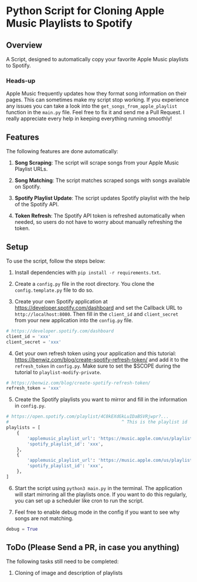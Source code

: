 # Python Script for Cloning Apple Music Playlists to Spotify

## Overview

A Script, designed to automatically copy your favorite Apple Music playlists to Spotify. 

### Heads-up

Apple Music frequently updates how they format song information on their pages. This can sometimes make my script stop working. If you experience any issues you can take a look into the `get_songs_from_apple_playlist` function in the `main.py` file. Feel free to fix it and send me a Pull Request. I really appreciate every help in keeping everything running smoothly!

## Features

The following features are done automatically:

1. **Song Scraping**: The script will scrape songs from your Apple Music Playlist URLs.

2. **Song Matching**: The script matches scraped songs with songs available on Spotify.

3. **Spotify Playlist Update**: The script updates Spotify playlist with the help of the Spotify API.

4. **Token Refresh**: The Spotify API token is refreshed automatically when needed, so users do not have to worry about manually refreshing the token.

## Setup

To use the script, follow the steps below:

1. Install dependencies with `pip install -r requirements.txt`.

2. Create a `config.py` file in the root directory. You clone the `config.template.py` file to do so.

3. Create your own Spotify application at https://developer.spotify.com/dashboard and set the Callback URL to `http://localhost:8080`. Then fill in the `client_id` and `client_secret` from your new application into the `config.py` file.
``` python
# https://developer.spotify.com/dashboard
client_id = 'xxx'
client_secret = 'xxx'
```

4. Get your own refresh token using your application and this tutorial:  https://benwiz.com/blog/create-spotify-refresh-token/ and add it to the `refresh_token` in `config.py`. Make sure to set the $SCOPE during the tutorial to `playlist-modify-private`.

``` python
# https://benwiz.com/blog/create-spotify-refresh-token/
refresh_token = 'xxx'
```

5. Create the Spotify playlists you want to mirror and fill in the information in `config.py`.
``` python
# https://open.spotify.com/playlist/4C0kEXdGkLuIDaBSVRjwpr?...
#                                           ^ This is the playlist id
playlists = [
    {
        'applemusic_playlist_url': 'https://music.apple.com/us/playlist/xxx/pl.xxx',
        'spotify_playlist_id': 'xxx',
    },
    {
        'applemusic_playlist_url': 'https://music.apple.com/us/playlist/xxx/pl.xxx',
        'spotify_playlist_id': 'xxx',
    },
]
```

6. Start the script using `python3 main.py` in the terminal. The application will start mirroring all the playlists once. If you want to do this regularly, you can set up a scheduler like cron to run the script.

7. Feel free to enable debug mode in the config if you want to see why songs are not matching.
 ``` python
debug = True
```   


## ToDo (Please Send a PR, in case you anything)

The following tasks still need to be completed:

1. Cloning of image and description of playlists
